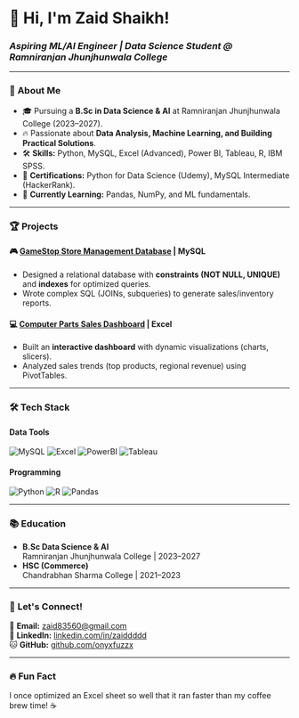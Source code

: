 # 👋 Hi, I'm Zaid Shaikh!
### *Aspiring ML/AI Engineer | Data Science Student @ Ramniranjan Jhunjhunwala College*  

---

### 🚀 **About Me**  
- 🎓 Pursuing a **B.Sc in Data Science & AI** at Ramniranjan Jhunjhunwala College (2023–2027).  
- 🔥 Passionate about **Data Analysis, Machine Learning, and Building Practical Solutions**.  
- 🛠️ **Skills:** Python, MySQL, Excel (Advanced), Power BI, Tableau, R, IBM SPSS.  
- 📜 **Certifications:** Python for Data Science (Udemy), MySQL Intermediate (HackerRank).  
- 🌱 **Currently Learning:** Pandas, NumPy, and ML fundamentals.  

---

### 🏆 **Projects**  

#### 🎮 [GameStop Store Management Database](https://github.com/onyxfuzzx/your-repo-name) | MySQL  
- Designed a relational database with **constraints (NOT NULL, UNIQUE)** and **indexes** for optimized queries.  
- Wrote complex SQL (JOINs, subqueries) to generate sales/inventory reports.  

#### 💻 [Computer Parts Sales Dashboard](https://github.com/onyxfuzzx/your-repo-name) | Excel  
- Built an **interactive dashboard** with dynamic visualizations (charts, slicers).  
- Analyzed sales trends (top products, regional revenue) using PivotTables.  


---

### 🛠️ **Tech Stack**  
#### **Data Tools**  
![MySQL](https://img.shields.io/badge/-MySQL-4479A1?logo=mysql&logoColor=white)
![Excel](https://img.shields.io/badge/-Excel-217346?logo=microsoft-excel&logoColor=white)
![PowerBI](https://img.shields.io/badge/-PowerBI-F2C811?logo=powerbi&logoColor=black)
![Tableau](https://img.shields.io/badge/-Tableau-E97627?logo=tableau&logoColor=white)

#### **Programming**  
![Python](https://img.shields.io/badge/-Python-3776AB?logo=python&logoColor=white)
![R](https://img.shields.io/badge/-R-276DC3?logo=r&logoColor=white)
![Pandas](https://img.shields.io/badge/-Pandas-150458?logo=pandas&logoColor=white)

---

### 📚 **Education**  
- **B.Sc Data Science & AI**  
  Ramniranjan Jhunjhunwala College | 2023–2027  
- **HSC (Commerce)**  
  Chandrabhan Sharma College | 2021–2023  

---

### 🤝 **Let's Connect!**  
📧 **Email:** [zaid83560@gmail.com](mailto:zaid83560@gmail.com)  
💼 **LinkedIn:** [linkedin.com/in/zaiddddd](https://linkedin.com/in/zaiddddd)  
🐱 **GitHub:** [github.com/onyxfuzzx](https://github.com/onyxfuzzx)  

---

### 🔥 **Fun Fact**  
I once optimized an Excel sheet so well that it ran faster than my coffee brew time! ☕  
